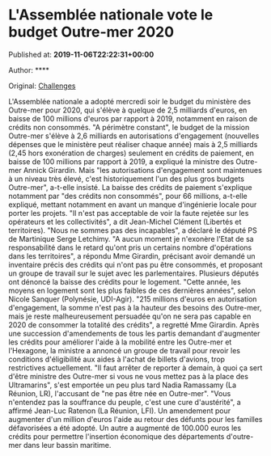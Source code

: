 
# L'Assemblée nationale vote le budget Outre-mer 2020

Published at: **2019-11-06T22:22:31+00:00**

Author: ****

Original: [Challenges](https://www.challenges.fr/politique/l-assemblee-nationale-vote-le-budget-outre-mer-2020_683494)

L'Assemblée nationale a adopté mercredi soir le budget du ministère des Outre-mer pour 2020, qui s'élève à quelque de 2,5 milliards d'euros, en baisse de 100 millions d'euros par rapport à 2019, notamment en raison de crédits non consommés.
"A périmètre constant", le budget de la mission Outre-mer s'élève à 2,6 milliards en autorisations d'engagement (nouvelles dépenses que le ministère peut réaliser chaque année) mais à 2,5 milliards (2,45 hors exonération de charges) seulement en crédits de paiement, en baisse de 100 millions par rapport à 2019, a expliqué la ministre des Outre-mer Annick Girardin.
Mais "les autorisations d'engagement sont maintenues à un niveau très élevé, c'est historiquement l'un des plus gros budgets Outre-mer", a-t-elle insisté.
La baisse des crédits de paiement s'explique notamment par "des crédits non consommés", pour 66 millions, a-t-elle expliqué, mettant notamment en avant un manque d'ingénierie locale pour porter les projets.
"Il n'est pas acceptable de voir la faute rejetée sur les opérateurs et les collectivités", a dit Jean-Michel Clément (Libertés et territoires). "Nous ne sommes pas des incapables", a déclaré le député PS de Martinique Serge Letchimy.
"A aucun moment je n'exonère l'Etat de sa responsabilité dans le retard qu'ont pris un certains nombre d'opérations dans les territoires", a répondu Mme Girardin, précisant avoir demandé un inventaire précis des crédits qui n'ont pas pu être consommés, et proposant un groupe de travail sur le sujet avec les parlementaires.
Plusieurs députés ont dénoncé la baisse des crédits pour le logement. "Cette année, les moyens en logement sont les plus faibles de ces dernières années", selon Nicole Sanquer (Polynésie, UDI-Agir).
"215 millions d'euros en autorisation d'engagement, la somme n'est pas à la hauteur des besoins des Outre-mer, mais je reste malheureusement persuadée qu'on ne sera pas capable en 2020 de consommer la totalité des crédits", a regretté Mme Girardin.
Après une succession d'amendements de tous les partis demandant d'augmenter les crédits pour améliorer l'aide à la mobilité entre les Outre-mer et l'Hexagone, la ministre a annoncé un groupe de travail pour revoir les conditions d'éligibilité aux aides à l'achat de billets d'avions, trop restrictives actuellement.
"Il faut arrêter de reporter à demain, à quoi ça sert d'être ministre des Outre-mer si vous ne vous mettez pas à la place des Ultramarins", s'est emportée un peu plus tard Nadia Ramassamy (La Réunion, LR), l'accusant de "ne pas être née en Outre-mer".
"Vous n'entendez pas la souffrance du peuple, c'est une cure d'austérité", a affirmé Jean-Luc Ratenon (La Réunion, LFI).
Un amendement pour augmenter d'un million d'euros l'aide au retour des défunts pour les familles défavorisées a été adopté.
Un autre a augmenté de 100.000 euros les crédits pour permettre l'insertion économique des départements d'outre-mer dans leur bassin maritime.
